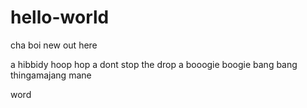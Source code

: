 # hello-world
cha boi new out here

a hibbidy hoop hop a dont stop the drop a booogie boogie bang bang thingamajang mane

word
